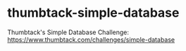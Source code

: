 # thumbtack-simple-database
Thumbtack's Simple Database Challenge: https://www.thumbtack.com/challenges/simple-database
